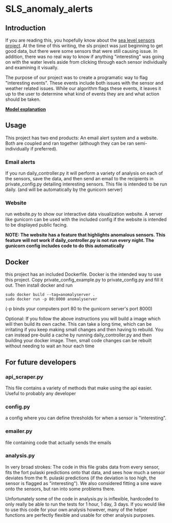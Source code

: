 # SLS_anomaly_alerts
## Introduction
If you are reading this, you hopefully know about the [sea level sensors project](https://www.sealevelsensors.org/). At the time of this writing, the sls project was just beginning to get good data, but there were some sensors that were still causing issue. In addition, there was no real way to know if anything "interesting" was going on with the water levels aside from clicking through each sensor individually and examining it visually.

The purpose of our project was to create a programatic way to flag "interesting events". These events include both issues with the sensor and weather related issues. While our algorithm flags these events, it leaves it up to the user to determine what kind of events they are and what action should be taken.

**[Model explanation](https://docs.google.com/document/d/19SrmgpOm4aGNnZ0fbpc6kFA3_RETxNzuNxykFA1-SjU/edit?usp=sharing)**
## Usage
This project has two end products: An email alert system and a website. Both are coupled and ran together (although they can be ran semi-individually if preferred).
### Email alerts
If you run daily_controller.py it will perform a variety of analysis on each of the sensors, save the data, and then send an email to the recipients in private_config.py detailing interesting sensors. This file is intended to be run daily. (and will be automatically by the gunicorn server)
### Website
run website.py to show our interactive data visualization website. A server like gunicorn can be used with the included config if the website is intended to be displayed public facing. 

**NOTE: The website has a feature that highlights anomalous sensors. This feature will not work if daily_controller.py is not run every night. The gunicorn config includes code to do this automatically**
## Docker
this project has an included Dockerfile. Docker is the intended way to use this project. Copy private_config_example.py to private_config.py and fill it out. Then install docker and run
```
sudo docker build --tag=anomalyserver .
sudo docker run -p 80:8000 anomalyserver
```
(-p binds your computers port 80 to the gunicorn server's port 8000)

Optional: If you follow the above instructions you will build a image which will then build its own cache. This can take a long time, which can be irritating if you keep making small changes and then having to rebuild. You can instead pre-build a cache by running daily_controller.py and then building your docker image. Then, small code changes can be rebuilt without needing to wait an hour each time
## For future developers
### api_scraper.py
This file contains a variety of methods that make using the api easier. Useful to probably any developer
### config.py
a config where you can define thresholds for when a sensor is "interesting". 
### emailer.py
file containing code that actually sends the emails
### analysis.py
In very broad strokes: The code in this file grabs data from every sensor, fits the fort pulaski predictions onto that data, and sees how much a sensor deviates from the ft. pulaski predictions (if the deviation is too high, the sensor is flagged as "interesting"). We also considered fitting a sine wave onto the sensors, but ran into some problems there. 

Unfortunately some of the code in analysis.py is inflexible, hardcoded to only really be able to run the tests for 1 hour, 1 day, 3 days. If you would like to use this code for your own analysis however, many of the helper functions are perfectly flexible and usable for other analysis purposes. 

